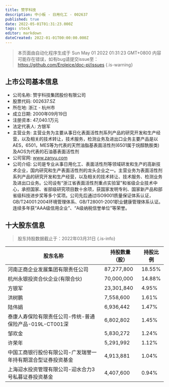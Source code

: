 ```yaml
---
title: 赞宇科技
description: 中小板 - 日用化工 - 002637
published: true
date: 2022-05-01T01:31:23.000Z
tags: stock
editor: markdown
dateCreated: 2022-01-01T00:00:00.000Z
---
```


> 本页面由自动化程序生成于 Sun May 01 2022 01:31:23 GMT+0800
> 内容可能存在错误，如有bug请提交issue至：https://github.com/Eroleice/doc-pi/issues
{.is-warning}

## 上市公司基本信息
- 公司名称: 赞宇科技集团股份有限公司
- 股票代码: 002637.SZ
- 所在地: 浙江 - 杭州市
- 成立日期: 2000年09月19日
- 注册资本: 47,040.1万元
- 法定代表人: 方银军
- 主营业务: 主营业务为主要从事日化表面活性剂系列产品的研究开发和生产经营，以及相关的技术转让，技术服务，检测业务及进出口业务主要产品是以AES，6501，MES等为代表的天然油脂基表面活性剂(6501属于烷醇酰胺类)及AOS为代表的石油基表面活性剂
- 公司官网: www.zanyu.com
- 公司介绍: 公司是专业从事日用化工、表面活性剂等领域研发和生产的高新技术企业，国内研究和生产表面活性剂的龙头企业之一。主营业务为表面活性剂系列产品的研究开发和生产经营，以及相关的技术转让、技术服务、检测业务及进出口业务。公司设有“浙江省表面活性剂重点实验室”和省级企业技术中心，承担国家、省部级研究项目数十余项，获国家发明专利、国家新产品和部省级科技进步奖等多个奖项。公司先后通过ISO9001质量保证体系认证，GB/T24001:2004环境管理体系、GB/T28001-2001职业健康管理体系认证。连续多年获“AAA级信用企业”、“A级纳税信誉单位”等荣誉。


## 十大股东信息
> 股东持股数据截止于：2022年03月31日
{.is-info}

| 股东名称 | 持股数量（股） | 持股比例 |
| --- | --- | --- |
| 河南正商企业发展集团有限责任公司 | 87,277,800 | 18.55% |
| 杭州永银投资合伙企业(有限合伙) | 70,000,000 | 14.88% |
| 方银军 | 23,301,840 | 4.95% |
| 洪树鹏 | 7,558,600 | 1.61% |
| 陆伟娟 | 6,936,442 | 1.47% |
| 泰康人寿保险有限责任公司-传统-普通保险产品-019L-CT001深 | 6,802,802 | 1.45% |
| 邹欢金 | 5,830,272 | 1.24% |
| 许荣年 | 5,291,992 | 1.12% |
| 中国工商银行股份有限公司-广发瑞誉一年持有期混合型证券投资基金 | 4,913,881 | 1.04% |
| 上海迎水投资管理有限公司-迎水合力3号私募证券投资基金 | 4,407,600 | 0.94% |




